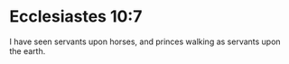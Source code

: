 # Ecclesiastes 10:7

I have seen servants upon horses, and princes walking as servants upon the earth.